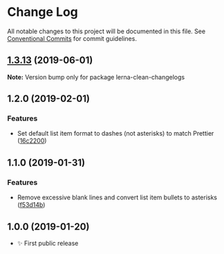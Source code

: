 # Change Log

All notable changes to this project will be documented in this file.
See [Conventional Commits](https://conventionalcommits.org) for commit guidelines.

## [1.3.13](https://gitlab.com/codsen/codsen/compare/lerna-clean-changelogs@1.3.12...lerna-clean-changelogs@1.3.13) (2019-06-01)

**Note:** Version bump only for package lerna-clean-changelogs





## 1.2.0 (2019-02-01)

### Features

- Set default list item format to dashes (not asterisks) to match Prettier ([16c2200](https://gitlab.com/codsen/codsen/commit/16c2200))

## 1.1.0 (2019-01-31)

### Features

- Remove excessive blank lines and convert list item bullets to asterisks ([f53d14b](https://gitlab.com/codsen/codsen/commit/f53d14b))

## 1.0.0 (2019-01-20)

- ✨ First public release
